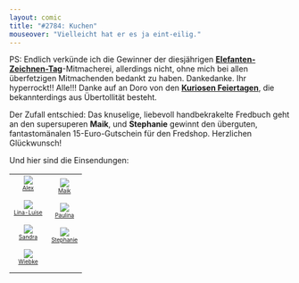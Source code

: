 ```yaml
---
layout: comic
title: "#2784: Kuchen"
mouseover: "Vielleicht hat er es ja eint-eilig."
---
```


PS:
Endlich verkünde ich die Gewinner der diesjährigen <a href="http://www.fonflatter.de/2013/03/24/2743-urteil/"><strong>Elefanten-Zeichnen-Tag</strong></a>-Mitmacherei, allerdings nicht, ohne mich bei allen überfetzigen Mitmachenden bedankt zu haben.
Dankedanke. Ihr hyperrockt!! Alle!!!
Danke auf an Doro von den <a href="http://www.kuriose-feiertage.de/" title="Kuriose Feiertage"><strong>Kuriosen Feiertagen</strong></a>, die bekannterdings aus Übertollität besteht.

Der Zufall entschied:
Das knuselige, liebevoll handbekrakelte Fredbuch geht an den supersuperen <strong>Maik</strong>, und <strong>Stephanie</strong> gewinnt den überguten, fantastomänalen 15-Euro-Gutschein für den Fredshop.
Herzlichen Glückwunsch!

Und hier sind die Einsendungen:
<table width="100%" border="0" align="center" cellpadding="0" cellspacing="0">

 <tr><td><div align="center"><font size="1"><a href="http://www.fonflatter.de/bilder/ElefantenZeichnenTag2013/Alex.png" target="_blank"><img src="http://www.fonflatter.de/bilder/ElefantenZeichnenTag2013/Alex_s.png"></a><br>
<a href="http://www.fonflatter.de/bilder/ElefantenZeichnenTag2013/Alex.png" target="_blank">Alex</a>
      </p></td>
    <td><div align="center"><font size="1"><a href="http://www.fonflatter.de/bilder/ElefantenZeichnenTag2013/Maik.jpg" target="_blank"><img src="http://www.fonflatter.de/bilder/ElefantenZeichnenTag2013/Maik_s.png"></a><br>
<a href="http://www.fonflatter.de/bilder/ElefantenZeichnenTag2013/Maik.jpg" target="_blank">Maik</a>
        </div></td>

</tr>

<tr><td><div align="center"><font size="1"><a href="http://www.fonflatter.de/bilder/ElefantenZeichnenTag2013/Marie-Christin_Lina-Luise.jpg" target="_blank"><img src="http://www.fonflatter.de/bilder/ElefantenZeichnenTag2013/Marie-Christin_Lina-Luise_s.png"></a><br>
<a href="http://www.fonflatter.de/bilder/ElefantenZeichnenTag2013/Marie-Christin_Lina-Luise.jpg" target="_blank">Lina-Luise</a>
      </p></td>
    <td><div align="center"><font size="1"><a href="http://www.fonflatter.de/bilder/ElefantenZeichnenTag2013/Paulina.jpg" target="_blank"><img src="http://www.fonflatter.de/bilder/ElefantenZeichnenTag2013/Paulina_s.png"></a><br>
<a href="http://www.fonflatter.de/bilder/ElefantenZeichnenTag2013/Paulina.jpg" target="_blank">Paulina</a>
        </div></td>

</tr>

<tr><td><div align="center"><font size="1"><a href="http://www.fonflatter.de/bilder/ElefantenZeichnenTag2013/Sandra.jpg" target="_blank"><img src="http://www.fonflatter.de/bilder/ElefantenZeichnenTag2013/Sandra_s.png"></a><br>
<a href="http://www.fonflatter.de/bilder/ElefantenZeichnenTag2013/Sandra.jpg" target="_blank">Sandra</a>
      </p></td>
    <td><div align="center"><font size="1"><a href="http://www.fonflatter.de/bilder/ElefantenZeichnenTag2013/Stephanie.jpg" target="_blank"><img src="http://www.fonflatter.de/bilder/ElefantenZeichnenTag2013/Stephanie_s.png"></a><br>
<a href="http://www.fonflatter.de/bilder/ElefantenZeichnenTag2013/Stephanie.jpg" target="_blank">Stephanie</a>
        </div></td>

</tr>

<tr><td><div align="center"><font size="1"><a href="http://www.fonflatter.de/bilder/ElefantenZeichnenTag2013/Wiebke.jpg" target="_blank"><img src="http://www.fonflatter.de/bilder/ElefantenZeichnenTag2013/Wiebke_s.png"></a><br>
<a href="http://www.fonflatter.de/bilder/ElefantenZeichnenTag2013/Wiebke.jpg" target="_blank">Wiebke</a>
      </p></td>
   

</tr>
</table>
